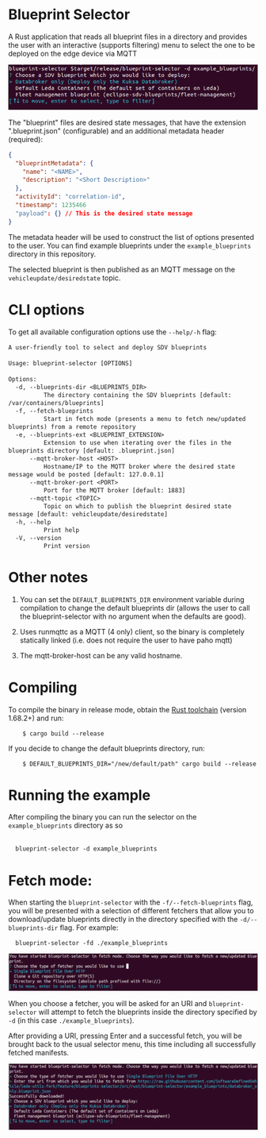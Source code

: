 # Blueprint Selector

A Rust application that reads all blueprint files in a directory and provides the user with an
interactive (supports filtering) menu to select the one to be deployed on the edge device via MQTT

![Screenshot](./images/blueprint-selector-screenshot.png)

The "blueprint" files are desired state messages, that have the extension ".blueprint.json" (configurable) and an additional metadata header (required):
```json
{
  "blueprintMetadata": {
    "name": "<NAME>",
    "description": "<Short Description>"
  },
  "activityId": "correlation-id",
  "timestamp": 1235466
  "payload": {} // This is the desired state message
}
```
The metadata header will be used to construct the list of options presented to the user. You can find example blueprints under the
`example_blueprints` directory in this repository.

The selected blueprint is then published as an MQTT message on the `vehicleupdate/desiredstate` topic.

# CLI options

To get all available configuration options use the `--help/-h` flag:

```shell
A user-friendly tool to select and deploy SDV blueprints

Usage: blueprint-selector [OPTIONS]

Options:
  -d, --blueprints-dir <BLUEPRINTS_DIR>
          The directory containing the SDV blueprints [default: /var/containers/blueprints]
  -f, --fetch-blueprints
          Start in fetch mode (presents a menu to fetch new/updated blueprints) from a remote repository
  -e, --blueprints-ext <BLUEPRINT_EXTENSION>
          Extension to use when iterating over the files in the blueprints directory [default: .blueprint.json]
      --mqtt-broker-host <HOST>
          Hostname/IP to the MQTT broker where the desired state message would be posted [default: 127.0.0.1]
      --mqtt-broker-port <PORT>
          Port for the MQTT broker [default: 1883]
      --mqtt-topic <TOPIC>
          Topic on which to publish the blueprint desired state message [default: vehicleupdate/desiredstate]
  -h, --help
          Print help
  -V, --version
          Print version
```

# Other notes

1. You can set the `DEFAULT_BLUEPRINTS_DIR` environment variable during compilation to change the default blueprints dir
(allows the user to call the blueprint-selector with no argument when the defaults are good).

2. Uses runmqttc as a MQTT (4 only) client, so the binary is completely statically linked (i.e. does not require the user to have paho mqtt)

3. The mqtt-broker-host can be any valid hostname.

# Compiling

To compile the binary in release mode, obtain the [Rust toolchain](https://www.rust-lang.org/tools/install) (version 1.68.2+) and run:

```shell
    $ cargo build --release
```

If you decide to change the default blueprints directory, run:

```shell
    $ DEFAULT_BLUEPRINTS_DIR="/new/default/path" cargo build --release
```

# Running the example

After compiling the binary you can run the selector on the `example_blueprints` directory as so

```shell

  blueprint-selector -d example_blueprints

```

# Fetch mode:

When starting the `blueprint-selector` with the `-f/--fetch-blueprints` flag, you will be presented with a selection of different
fetchers that allow you to download/update blueprints directly in the directory specified with the `-d/--blueprints-dir` flag.
For example:

```shell
  blueprint-selector -fd ./example_blueprints
```

![Selection](./images/fetcher-selection-screenshot.png)

When you choose a fetcher, you will be asked for an URI and `blueprint-selector` will attempt to fetch the blueprints inside the directory specified by `-d` (in this case `./example_blueprints`).

After providing a URI, pressing Enter and a successful fetch, you will be brought back to the usual
selector menu, this time including all successfully fetched manifests.

![Success](./images/fetcher_success.png)

